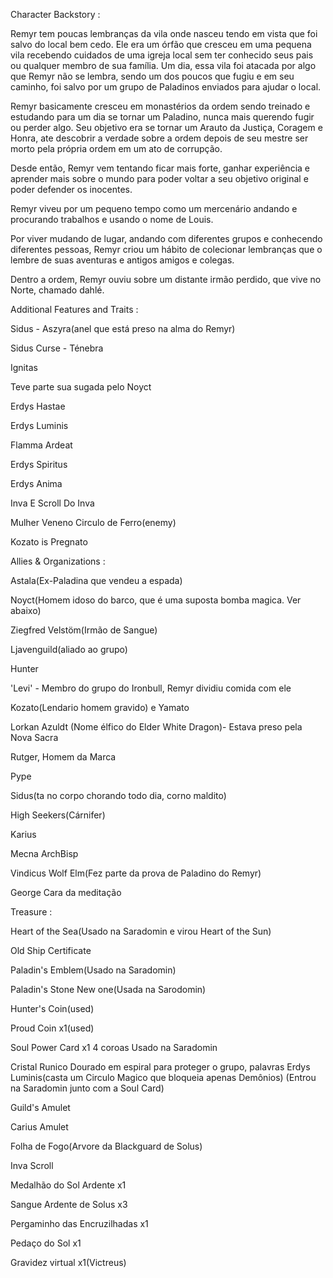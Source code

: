 Character Backstory :

Remyr tem poucas lembranças da vila onde nasceu tendo em vista que foi salvo do local bem cedo. Ele era um órfão que cresceu em uma pequena vila recebendo cuidados de uma igreja local sem ter conhecido seus pais ou qualquer membro de sua família. Um dia, essa vila foi atacada por algo que Remyr não se lembra, sendo um dos poucos que fugiu e em seu caminho, foi salvo por um grupo de Paladinos enviados para ajudar o local.

Remyr basicamente cresceu em monastérios da ordem sendo treinado e estudando para um dia se tornar um Paladino, nunca mais querendo fugir ou perder algo. Seu objetivo era se tornar um Arauto da Justiça, Coragem e Honra, ate descobrir a verdade sobre a ordem depois de seu mestre ser morto pela própria ordem em um ato de corrupção.

Desde então, Remyr vem tentando ficar mais forte, ganhar experiência e aprender mais sobre o mundo para poder voltar a seu objetivo original e poder defender os inocentes.

Remyr viveu por um pequeno tempo como um mercenário andando e procurando trabalhos e usando o nome de Louis.

Por viver mudando de lugar, andando com diferentes grupos e conhecendo diferentes pessoas, Remyr criou um hábito de colecionar lembranças que o lembre de suas aventuras e antigos amigos e colegas.

Dentro a ordem, Remyr ouviu sobre um distante irmão perdido, que vive no Norte, chamado dahlé.

Additional Features and Traits :

Sidus - Aszyra(anel que está preso na alma do Remyr)

Sidus Curse - Ténebra

Ignitas

Teve parte sua sugada pelo Noyct

Erdys Hastae

Erdys Luminis

Flamma Ardeat

Erdys Spiritus

Erdys Anima

Inva E Scroll Do Inva

Mulher Veneno Circulo de Ferro(enemy)

Kozato is Pregnato

Allies & Organizations :

Astala(Ex-Paladina que vendeu a espada)

Noyct(Homem idoso do barco, que é uma suposta bomba magica. Ver abaixo)

Ziegfred Velstöm(Irmão de Sangue)

Ljavenguild(aliado ao grupo)

Hunter

'Levi' - Membro do grupo do Ironbull, Remyr dividiu comida com ele

Kozato(Lendario homem gravido) e Yamato

Lorkan Azuldt (Nome élfico do Elder White Dragon)- Estava preso pela Nova Sacra

Rutger, Homem da Marca

Pype

Sidus(ta no corpo chorando todo dia, corno maldito)

High Seekers(Cárnifer)

Karius

Mecna ArchBisp

Vindicus Wolf Elm(Fez parte da prova de Paladino do Remyr)

George Cara da meditação



Treasure :

Heart of the Sea(Usado na Saradomin e virou Heart of the Sun)

Old Ship Certificate

Paladin's Emblem(Usado na Saradomin)

Paladin's Stone New one(Usada na Sarodomin)

Hunter's Coin(used)

Proud Coin x1(used)

Soul Power Card x1 4 coroas Usado na Saradomin

Cristal Runico Dourado em espiral para proteger o grupo, palavras Erdys Luminis(casta um Circulo Magico que bloqueia apenas Demônios) (Entrou na Saradomin junto com a Soul Card)

Guild's Amulet

Carius Amulet

Folha de Fogo(Arvore da Blackguard de Solus)

Inva Scroll

Medalhão do Sol Ardente x1

Sangue Ardente de Solus x3

Pergaminho das Encruzilhadas x1

Pedaço do Sol x1

Gravidez virtual x1(Victreus)
